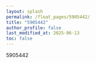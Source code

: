 ```yaml
---
layout: splash
permalink: /float_pages/5905442/
title: "5905442"
author_profile: false
last_modified_at: 2025-06-13
toc: false
---
```

 
5905442
